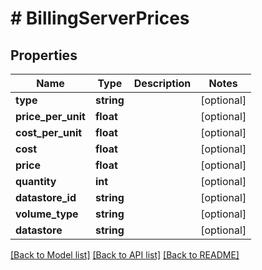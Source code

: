 # # BillingServerPrices

## Properties

Name | Type | Description | Notes
------------ | ------------- | ------------- | -------------
**type** | **string** |  | [optional]
**price_per_unit** | **float** |  | [optional]
**cost_per_unit** | **float** |  | [optional]
**cost** | **float** |  | [optional]
**price** | **float** |  | [optional]
**quantity** | **int** |  | [optional]
**datastore_id** | **string** |  | [optional]
**volume_type** | **string** |  | [optional]
**datastore** | **string** |  | [optional]

[[Back to Model list]](../../README.md#models) [[Back to API list]](../../README.md#endpoints) [[Back to README]](../../README.md)
